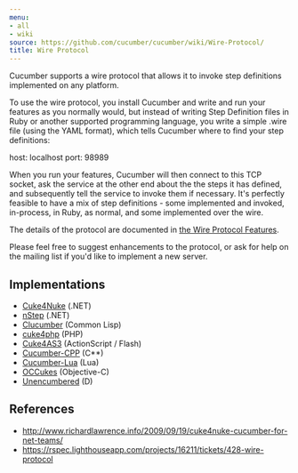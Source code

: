 ```yaml
---
menu:
- all
- wiki
source: https://github.com/cucumber/cucumber/wiki/Wire-Protocol/
title: Wire Protocol
---
```


Cucumber supports a wire protocol that allows it to invoke step definitions implemented on any platform.

To use the wire protocol, you install Cucumber and write and run your features as you normally would, but instead of writing Step Definition files in Ruby or another supported programming language, you write a simple .wire file (using the YAML format), which tells Cucumber where to find your step definitions:

host: localhost
port: 98989

When you run your features, Cucumber will then connect to this TCP socket, ask the service at the other end about the the steps it has defined, and subsequently tell the service to invoke them if necessary. It's perfectly feasible to have a mix of step definitions - some implemented and invoked, in-process, in Ruby, as normal, and some implemented over the wire.

The details of the protocol are documented in [the Wire Protocol Features](https://github.com/cucumber/cucumber-ruby-wire/blob/v0.0.1/features/invoke_message.feature).

Please feel free to suggest enhancements to the protocol, or ask for help on the mailing list if you'd like to implement a new server.

Implementations
---------------

-   [Cuke4Nuke](http://github.com/richardlawrence/Cuke4Nuke/) (.NET)
-   [nStep](http://github.com/clearwavebuild/nStep) (.NET)
-   [Clucumber](http://github.com/antifuchs/clucumber) (Common Lisp)
-   [cuke4php](https://github.com/olbrich/cuke4php) (PHP)
-   [Cuke4AS3](https://github.com/flashquartermaster/Cuke4AS3) (ActionScript / Flash)
-   [Cucumber-CPP](https://github.com/cucumber/cucumber-cpp) (C**)
-   [Cucumber-Lua](https://github.com/cucumber/cucumber-lua) (Lua)
-   [OCCukes](https://github.com/OCCukes/OCCukes) (Objective-C)
-   [Unencumbered](https://github.com/atilaneves/unencumbered) (D)

References
----------

-   <http://www.richardlawrence.info/2009/09/19/cuke4nuke-cucumber-for-net-teams/>
-   <https://rspec.lighthouseapp.com/projects/16211/tickets/428-wire-protocol>
